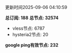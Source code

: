 更新时间2025-09-06 04:10:59

**总订阅: 188**
**总节点: 32574**
- vless节点: 6787
- hysteria2节点: 20

**google ping有效节点: 232**
